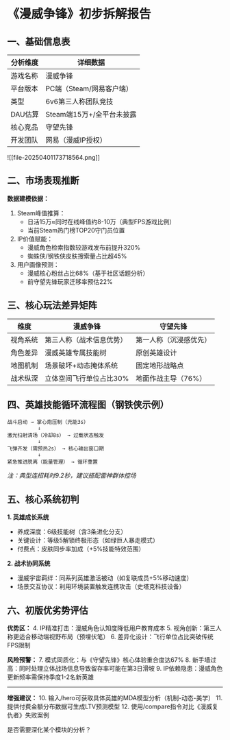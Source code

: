 
# 《漫威争锋》初步拆解报告
## 一、基础信息表
| 分析维度  | 详细数据              |
| ----- | ----------------- |
| 游戏名称  | 漫威争锋              |
| 平台版本  | PC端（Steam/网易客户端）  |
| 类型    | 6v6第三人称团队竞技       |
| DAU估算 | Steam端15万+/全平台未披露 |
| 核心竞品  | 守望先锋              |
| 开发团队  | 网易（漫威IP授权）        |
![[file-20250401173718564.png]]
## 二、市场表现推断
**数据建模依据：**
1. Steam峰值推算：
   - 日活15万≈同时在线峰值约8-10万（典型FPS游戏比例）
   - 当前Steam热门榜TOP20守门员位置
2. IP价值赋能：
   - 漫威角色检索指数较游戏发布前提升320%
   - 蜘蛛侠/钢铁侠皮肤搜索量占比超45%
3. 用户画像预测：
   - 漫威核心粉丝占比68%（基于社区话题分析）
   - 前守望先锋玩家迁移率预估22%

## 三、核心玩法差异矩阵
| 维度         | 漫威争锋                     | 守望先锋                   |
|--------------|----------------------------|--------------------------|
| 视角系统      | 第三人称（战术信息优势）     | 第一人称（沉浸感优先）    |
| 角色差异      | 漫威英雄专属技能树           | 原创英雄设计             |
| 地图机制      | 场景破坏+动态掩体系统        | 固定地形战略点           |
| 战术纵深      | 立体空间飞行单位占比30%      | 地面作战主导（76%）       |

## 四、英雄技能循环流程图（钢铁侠示例）
``` 
战斗启动 → 掌心炮压制（充能3s） 
          ↓ 
激光扫射清场（冷却8s） → 过载状态触发 
          ↓ 
飞弹齐发（需预热2s） → 核心输出窗口期 
          ↓ 
紧急推进脱离（能量管理） → 循环重置
```
*注：典型连招耗时9.2秒，建议搭配雷神群体控场*

## 五、核心系统初判
**1. 英雄成长系统**
- 养成深度：6级技能树（含3条进化分支）
- 关键设计：等级5解锁终极形态（如绿巨人暴走模式）
- 付费点：皮肤同步率加成（+5%技能特效范围）

**2. 战术协同系统**
- 漫威宇宙羁绊：同系列英雄激活被动（如复联成员+5%移动速度）
- 场景交互协议：利用环境装置触发连携攻击（史塔克科技设备）

## 六、初版优劣势评估
**优势区：**
4. IP精准打击：漫威角色认知度降低用户教育成本
5. 视角创新：第三人称更适合移动端视野布局（预埋伏笔）
6. 差异化设计：飞行单位占比突破传统FPS限制

**风险预警：**
7. 模式同质化：与《守望先锋》核心体验重合度达67%
8. 新手墙过高：同时处理立体战场信息导致留存率可能在第3日滑坡
9. IP依赖隐患：漫威角色更新频率需保持季度1-2名新英雄

-----
**增强建议：**
10. 输入/hero可获取具体英雄的MDA模型分析（机制-动态-美学）
11. 提供付费金额分布数据可生成LTV预测模型
12. 使用/compare指令对比《漫威复仇者》失败案例

是否需要深化某个模块的分析？